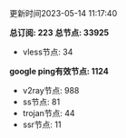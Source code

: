 更新时间2023-05-14 11:17:40

**总订阅: 223**
**总节点: 33925**
- vless节点: 34

**google ping有效节点: 1124**
- v2ray节点: 988
- ss节点: 81
- trojan节点: 44
- ssr节点: 11
